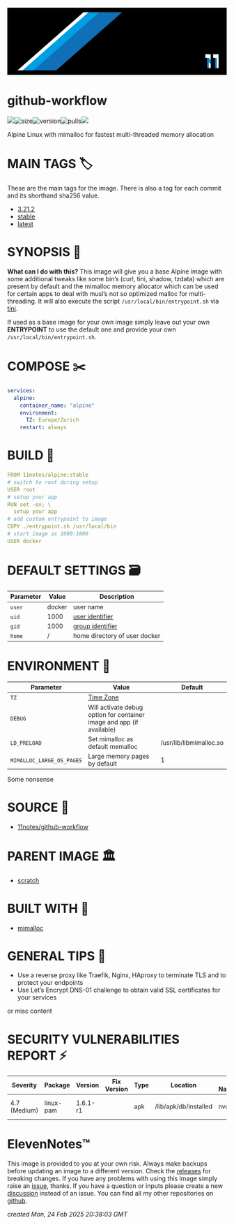 ![banner](https://github.com/11notes/defaults/blob/main/static/img/banner.png?raw=true)

# github-workflow
[<img src="https://img.shields.io/badge/github-source-blue?logo=github&color=040308">](https://github.com/11notes/docker-github-workflow)![size](https://img.shields.io/docker/image-size/11notes/github-workflow/3.21.2?color=0eb305)![version](https://img.shields.io/docker/v/11notes/github-workflow/3.21.2?color=eb7a09)![pulls](https://img.shields.io/docker/pulls/11notes/github-workflow?color=2b75d6)[<img src="https://img.shields.io/github/issues/11notes/docker-github-workflow?color=7842f5">](https://github.com/11notes/docker-github-workflow/issues)

Alpine Linux with mimalloc for fastest multi-threaded memory allocation

# MAIN TAGS 🏷️
These are the main tags for the image. There is also a tag for each commit and its shorthand sha256 value.

* [3.21.2](https://hub.docker.com/r/11notes/github-workflow/tags?name=3.21.2)
* [stable](https://hub.docker.com/r/11notes/github-workflow/tags?name=stable)
* [latest](https://hub.docker.com/r/11notes/github-workflow/tags?name=latest)

# SYNOPSIS 📖
**What can I do with this?** This image will give you a base Alpine image with some additional tweaks like some bin’s (curl, tini, shadow, tzdata) which are present by default and the mimalloc memory allocator which can be used for certain apps to deal with musl’s not so optimized malloc for multi-threading. It will also execute the script ```/usr/local/bin/entrypoint.sh``` via [tini](https://github.com/krallin/tini).

If used as a base image for your own image simply leave out your own **ENTRYPOINT** to use the default one and provide your own ```/usr/local/bin/entrypoint.sh```.

# COMPOSE ✂️
```yaml
services:
  alpine:
    container_name: "alpine"
    environment:
      TZ: Europe/Zurich
    restart: always
```

# BUILD 🚧
```yaml
FROM 11notes/alpine:stable
# switch to root during setup
USER root
# setup your app
RUN set -ex; \
  setup your app
# add custom entrypoint to image
COPY ./entrypoint.sh /usr/local/bin
# start image as 1000:1000
USER docker
```

# DEFAULT SETTINGS 🗃️
| Parameter | Value | Description |
| --- | --- | --- |
| `user` | docker | user name |
| `uid` | 1000 | [user identifier](https://en.wikipedia.org/wiki/User_identifier) |
| `gid` | 1000 | [group identifier](https://en.wikipedia.org/wiki/Group_identifier) |
| `home` | / | home directory of user docker |

# ENVIRONMENT 📝
| Parameter | Value | Default |
| --- | --- | --- |
| `TZ` | [Time Zone](https://en.wikipedia.org/wiki/List_of_tz_database_time_zones) | |
| `DEBUG` | Will activate debug option for container image and app (if available) | |
| `LD_PRELOAD` | Set mimalloc as default memalloc | /usr/lib/libmimalloc.so |
| `MIMALLOC_LARGE_OS_PAGES` | Large memory pages by default | 1 |
Some nonsense

# SOURCE 💾
* [11notes/github-workflow](https://github.com/11notes/docker-github-workflow)

# PARENT IMAGE 🏛️
* [scratch](https://hub.docker.com/_/scratch)

# BUILT WITH 🧰
* [mimalloc](https://github.com/microsoft/mimalloc)

# GENERAL TIPS 📌
* Use a reverse proxy like Traefik, Nginx, HAproxy to terminate TLS and to protect your endpoints
* Use Let’s Encrypt DNS-01 challenge to obtain valid SSL certificates for your services



or misc content

# SECURITY VULNERABILITIES REPORT ⚡
| Severity | Package | Version | Fix Version | Type | Location | Data Namespace | Link |
| --- | --- | --- | --- | --- | --- | --- | --- |
| 4.7 (Medium) | linux-pam  | 1.6.1-r1  |   | apk  | /lib/apk/db/installed  | nvd:cpe  | [CVE-2024-10041](https://nvd.nist.gov/vuln/detail/CVE-2024-10041)  |


# ElevenNotes™️
This image is provided to you at your own risk. Always make backups before updating an image to a different version. Check the [releases](https://github.com/11notes/docker-github-workflow/releases) for breaking changes. If you have any problems with using this image simply raise an [issue](https://github.com/11notes/docker-github-workflow/issues), thanks. If you have a question or inputs please create a new [discussion](https://github.com/11notes/docker-github-workflow/discussions) instead of an issue. You can find all my other repositories on [github](https://github.com/11notes?tab=repositories).

*created Mon, 24 Feb 2025 20:38:03 GMT*
